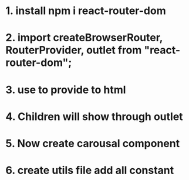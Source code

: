  # 1. install npm i react-router-dom
 # 2. import createBrowserRouter, RouterProvider, outlet from "react-router-dom";
 # 3. use <RouterProvider router ={router}/> to provide to html
 # 4. Children will show through outlet
 # 5. Now create carousal component
 # 6. create utils file add all constant

